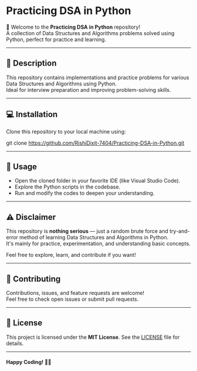 # Practicing DSA in Python

🚀 Welcome to the **Practicing DSA in Python** repository!  
A collection of Data Structures and Algorithms problems solved using Python, perfect for practice and learning.

---

## 📖 Description

This repository contains implementations and practice problems for various Data Structures and Algorithms using Python.  
Ideal for interview preparation and improving problem-solving skills.

---

## 💻 Installation

Clone this repository to your local machine using:

git clone https://github.com/RishiDixit-7404/Practicing-DSA-in-Python.git

---

## 🚀 Usage

- Open the cloned folder in your favorite IDE (like Visual Studio Code).
- Explore the Python scripts in the codebase.
- Run and modify the codes to deepen your understanding.

---

## ⚠️ Disclaimer

This repository is **nothing serious** — just a random brute force and try-and-error method of learning Data Structures and Algorithms in Python.  
It's mainly for practice, experimentation, and understanding basic concepts.  

Feel free to explore, learn, and contribute if you want!

---

## 🤝 Contributing

Contributions, issues, and feature requests are welcome!  
Feel free to check open issues or submit pull requests.

---

## 📄 License

This project is licensed under the **MIT License**. See the [LICENSE](LICENSE) file for details.

---

#### Happy Coding! 👨‍💻
